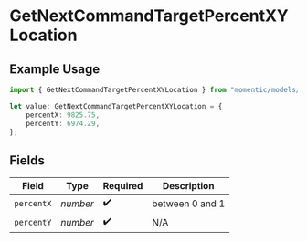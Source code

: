 # GetNextCommandTargetPercentXYLocation

## Example Usage

```typescript
import { GetNextCommandTargetPercentXYLocation } from "momentic/models/operations";

let value: GetNextCommandTargetPercentXYLocation = {
    percentX: 9825.75,
    percentY: 6974.29,
};
```

## Fields

| Field              | Type               | Required           | Description        |
| ------------------ | ------------------ | ------------------ | ------------------ |
| `percentX`         | *number*           | :heavy_check_mark: | between 0 and 1    |
| `percentY`         | *number*           | :heavy_check_mark: | N/A                |